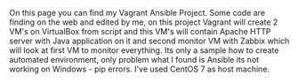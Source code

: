 On this page you can find my Vagrant Ansible Project. Some code are finding on the web and edited by me, on this project Vagrant will create 2 VM's on VirtualBox from script and this VM's will contain Apache HTTP server with Java application on it and second monitor VM with Zabbix which will look at first VM to monitor everything. Its only a sample how to create automated environment, only problem what I found is Ansible its not working on Windows - pip errors. I've used CentOS 7 as host machine.